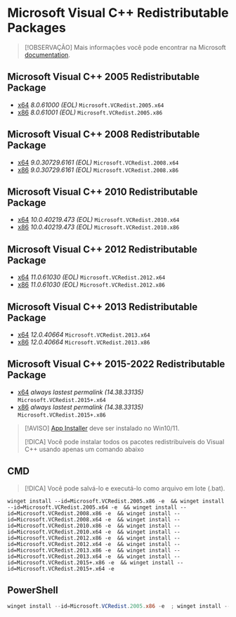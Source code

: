 # Microsoft Visual C++ Redistributable Packages

> [!OBSERVAÇÃO]
> Mais informações você pode encontrar na Microsoft [documentation](https://support.microsoft.com/en-us/help/2977003/the-latest-supported-visual-c-downloads).
 
## Microsoft Visual C++ 2005 Redistributable Package
  * [x64](https://download.microsoft.com/download/8/B/4/8B42259F-5D70-43F4-AC2E-4B208FD8D66A/vcredist_x64.EXE) *8.0.61000 (EOL)* `Microsoft.VCRedist.2005.x64`<br>
  * [x86](https://download.microsoft.com/download/8/B/4/8B42259F-5D70-43F4-AC2E-4B208FD8D66A/vcredist_x86.EXE) *8.0.61001 (EOL)* `Microsoft.VCRedist.2005.x86`
## Microsoft Visual C++ 2008 Redistributable Package
  * [x64](https://download.microsoft.com/download/5/D/8/5D8C65CB-C849-4025-8E95-C3966CAFD8AE/vcredist_x64.exe) *9.0.30729.6161 (EOL)* `Microsoft.VCRedist.2008.x64`<br>
  * [x86](https://download.microsoft.com/download/5/D/8/5D8C65CB-C849-4025-8E95-C3966CAFD8AE/vcredist_x86.exe) *9.0.30729.6161 (EOL)* `Microsoft.VCRedist.2008.x86`
## Microsoft Visual C++ 2010 Redistributable Package
  * [x64](https://download.microsoft.com/download/E/E/0/EE05C9EF-A661-4D9E-BCE2-6961ECDF087F/vcredist_x64.exe) *10.0.40219.473 (EOL)* `Microsoft.VCRedist.2010.x64`<br>
  * [x86](https://download.microsoft.com/download/E/E/0/EE05C9EF-A661-4D9E-BCE2-6961ECDF087F/vcredist_x86.exe) *10.0.40219.473 (EOL)* `Microsoft.VCRedist.2010.x86`
## Microsoft Visual C++ 2012 Redistributable Package
  * [x64](https://download.microsoft.com/download/1/6/B/16B06F60-3B20-4FF2-B699-5E9B7962F9AE/VSU_4/vcredist_x64.exe) *11.0.61030 (EOL)* `Microsoft.VCRedist.2012.x64`<br>
  * [x86](https://download.microsoft.com/download/1/6/B/16B06F60-3B20-4FF2-B699-5E9B7962F9AE/VSU_4/vcredist_x86.exe) *11.0.61030 (EOL)* `Microsoft.VCRedist.2012.x86`
## Microsoft Visual C++ 2013 Redistributable Package
  * [x64](https://aka.ms/highdpimfc2013x64enu) *12.0.40664* `Microsoft.VCRedist.2013.x64` <br>
  * [x86](https://aka.ms/highdpimfc2013x86enu) *12.0.40664* `Microsoft.VCRedist.2013.x86` 
## Microsoft Visual C++ 2015-2022 Redistributable Package
  * [x64](https://aka.ms/vs/17/release/VC_redist.x64.exe) *always lastest permalink (14.38.33135)* `Microsoft.VCRedist.2015+.x64` <br>
  * [x86](https://aka.ms/vs/17/release/VC_redist.x86.exe) *always lastest permalink (14.38.33135)* `Microsoft.VCRedist.2015+.x86` <br>

  > [!AVISO]
> [App Installer](https://apps.microsoft.com/store/detail/app-installer/9NBLGGH4NNS1) deve ser instalado no Win10/11.
> 
> [!DICA]
> Você pode instalar todos os pacotes redistribuíveis do Visual C++ usando apenas um comando abaixo

## CMD

> [!DICA]
> Você pode salvá-lo e executá-lo como arquivo em lote (.bat).

```batch
winget install --id=Microsoft.VCRedist.2005.x86 -e  && winget install --id=Microsoft.VCRedist.2005.x64 -e  && winget install --id=Microsoft.VCRedist.2008.x86 -e  && winget install --id=Microsoft.VCRedist.2008.x64 -e  && winget install --id=Microsoft.VCRedist.2010.x86 -e  && winget install --id=Microsoft.VCRedist.2010.x64 -e  && winget install --id=Microsoft.VCRedist.2012.x86 -e  && winget install --id=Microsoft.VCRedist.2012.x64 -e  && winget install --id=Microsoft.VCRedist.2013.x86 -e  && winget install --id=Microsoft.VCRedist.2013.x64 -e  && winget install --id=Microsoft.VCRedist.2015+.x86 -e  && winget install --id=Microsoft.VCRedist.2015+.x64 -e 
```
## PowerShell
```powershell
winget install --id=Microsoft.VCRedist.2005.x86 -e  ; winget install --id=Microsoft.VCRedist.2005.x64 -e  ; winget install --id=Microsoft.VCRedist.2008.x86 -e  ; winget install --id=Microsoft.VCRedist.2008.x64 -e  ; winget install --id=Microsoft.VCRedist.2010.x86 -e  ; winget install --id=Microsoft.VCRedist.2010.x64 -e  ; winget install --id=Microsoft.VCRedist.2012.x86 -e  ; winget install --id=Microsoft.VCRedist.2012.x64 -e  ; winget install --id=Microsoft.VCRedist.2013.x86 -e  ; winget install --id=Microsoft.VCRedist.2013.x64 -e  ; winget install --id=Microsoft.VCRedist.2015+.x86 -e  ; winget install --id=Microsoft.VCRedist.2015+.x64 -e 
